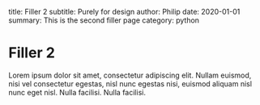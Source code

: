 title: Filler 2
subtitle: Purely for design
author: Philip
date: 2020-01-01
summary: This is the second filler page
category: python

# Filler 2
Lorem ipsum dolor sit amet, consectetur adipiscing elit. Nullam euismod, nisi vel consectetur egestas, nisl nunc egestas nisi, euismod aliquam nisl nunc eget nisl. Nulla facilisi. Nulla facilisi. 